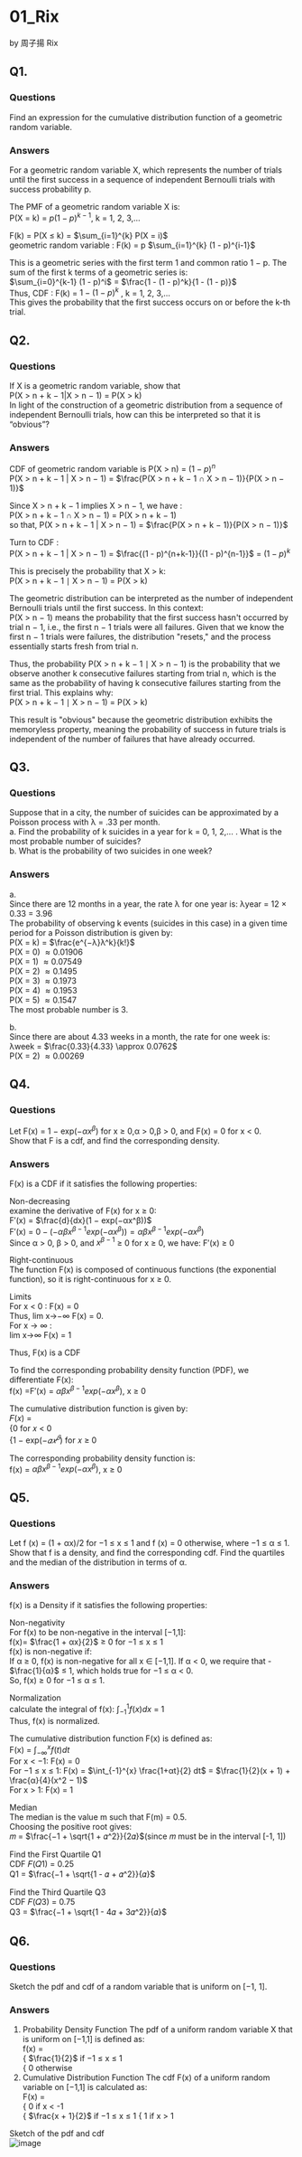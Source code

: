 # 01_Rix

by 周子揚 Rix

## Q1. 

### Questions 

Find an expression for the cumulative distribution function of a geometric random variable.

### Answers

For a geometric random variable X, which represents the number of trials until the first success in a sequence of independent Bernoulli trials with success probability p.  

The PMF of a geometric random variable X is:  
P(X = k) = $p(1 − p)^{k−1}$, k = 1, 2, 3,…  

F(k) = P(X ≤ k) = $\sum_{i=1}^{k} P(X = i)$  
geometric random variable : F(k) = p $\sum_{i=1}^{k} (1 - p)^{i-1}$ 

This is a geometric series with the first term 1 and common ratio 1 − p. The sum of the first k terms of a geometric series is:  
$\sum_{i=0}^{k-1} (1 - p)^i$ = $\frac{1 - (1 - p)^k}{1 - (1 - p)}$  
Thus, CDF : F(k) = $1 - (1 - p)^k$ , k = 1, 2, 3,…  
This gives the probability that the first success occurs on or before the k-th trial.

## Q2. 

### Questions 

If X is a geometric random variable, show that  
P(X > n + k − 1|X > n − 1) = P(X > k)  
In light of the construction of a geometric distribution from a sequence of independent Bernoulli trials, how can this be interpreted so that it is “obvious”?

### Answers

CDF of geometric random variable is P(X > n) = $(1 - p)^n$  
P(X > n + k − 1 | X > n − 1) = $\frac{P(X > n + k − 1 ∩ X > n − 1)}{P(X > n − 1)}$  

Since X > n + k − 1 implies X > n − 1, we have :  
P(X > n + k − 1 ∩ X > n − 1) = P(X > n + k − 1)  
so that, P(X > n + k − 1 | X > n − 1) = $\frac{P(X > n + k − 1)}{P(X > n − 1)}$

Turn to CDF :  
​P(X > n + k − 1 | X > n − 1) = $\frac{(1 - p)^{n+k-1}}{(1 - p)^{n-1}}$ = $(1 - p)^k$  

This is precisely the probability that X > k:  
P(X > n + k − 1 ∣ X > n − 1) = P(X > k)

The geometric distribution can be interpreted as the number of independent Bernoulli trials until the first success. In this context:  
P(X > n − 1) means the probability that the first success hasn't occurred by trial n − 1, i.e., the first n − 1 trials were all failures.
Given that we know the first n − 1 trials were failures, the distribution "resets," and the process essentially starts fresh from trial n.

Thus, the probability P(X > n + k − 1 ∣ X > n − 1) is the probability that we observe another k consecutive failures starting from trial n, which is the same as the probability of having k consecutive failures starting from the first trial. This explains why:  
P(X > n + k − 1 ∣ X > n − 1) = P(X > k)

This result is "obvious" because the geometric distribution exhibits the memoryless property, meaning the probability of success in future trials is independent of the number of failures that have already occurred.

## Q3. 

### Questions 

Suppose that in a city, the number of suicides can be approximated by a Poisson process with λ = .33 per month.  
a. Find the probability of k suicides in a year for k = 0, 1, 2,... . What is the most probable number of suicides?  
b. What is the probability of two suicides in one week?

### Answers

a.  
Since there are 12 months in a year, the rate λ for one year is:
λyear = 12 × 0.33 = 3.96  
The probability of observing k events (suicides in this case) in a given time period for a Poisson distribution is given by:  
P(X = k) = $\frac{e^{−λ}λ^k}{k!}$  
P(X = 0) $\approx 0.01906$  
P(X = 1) $\approx 0.07549$  
P(X = 2) $\approx 0.1495$  
P(X = 3) $\approx 0.1973$  
P(X = 4) $\approx 0.1953$  
P(X = 5) $\approx 0.1547$  
​The most probable number is 3.

b.  
Since there are about 4.33 weeks in a month, the rate for one week is:  
λweek = $\frac{0.33}{4.33} \approx 0.0762$  
P(X = 2) $\approx 0.00269$  

## Q4. 

### Questions 

Let F(x) = 1 − exp($−αx^β$) for x ≥ 0,α > 0,β > 0, and F(x) = 0 for x < 0.  
Show that F is a cdf, and find the corresponding density.

### Answers

F(x) is a CDF if it satisfies the following properties:  

Non-decreasing  
examine the derivative of F(x) for x ≥ 0:  
F′(x) = $\frac{d}{dx}(1 − exp(−αx^β))$  
F′(x) = $0 − (−αβx^{β−1}exp(−αx^β))=αβx^{β−1}exp(−αx^β)$  
Since α > 0, β > 0, and $x^{β−1}$ ≥ 0 for x ≥ 0, we have: F′(x) ≥ 0  

Right-continuous  
The function F(x) is composed of continuous functions (the exponential function), so it is right-continuous for x ≥ 0.  

Limits  
For x < 0 : F(x) = 0  
Thus, lim x→−∞ F(x) = 0.  
For x → ∞ :  
lim x→∞ F(x) = 1

Thus, F(x) is a CDF

To find the corresponding probability density function (PDF), we differentiate F(x):  
f(x) =F′(x) = $αβx^{β−1}exp(−αx^β)$, x ≥ 0

The cumulative distribution function is given by:  
𝐹(𝑥) =  
{0 for 𝑥 < 0  
{1 − exp($−𝛼𝑥^𝛽$) for 𝑥 ≥ 0  

The corresponding probability density function is:  
f(x) = $αβx^{β−1}exp(−αx^β)$, x ≥ 0

## Q5. 

### Questions 

Let f (x) = (1 + αx)/2 for −1 ≤ x ≤ 1 and f (x) = 0 otherwise, where −1 ≤ α ≤ 1. Show that f is a density, and find the corresponding cdf. Find the quartiles and the median of the distribution in terms of α.

### Answers

f(x) is a Density if it satisfies the following properties:  

Non-negativity  
For f(x) to be non-negative in the interval [−1,1]:  
f(x)= $\frac{1 + αx}{2}$ ≥ 0 for −1 ≤ x ≤ 1  
f(x) is non-negative if:  
If α ≥ 0, f(x) is non-negative for all x ∈ [−1,1].
If α < 0, we require that - $\frac{1}{α}$ ≤ 1, which holds true for −1 ≤ α < 0.  
So, f(x) ≥ 0 for −1 ≤ α ≤ 1.  

Normalization  
calculate the integral of f(x):
$\int_{-1}^{1} f(x) dx$ = 1  
Thus, f(x) is normalized.  

The cumulative distribution function F(x) is defined as:  
F(x) = $\int_{−∞}^{x} f(t) dt$  
For x < −1: F(x) = 0  
For −1 ≤ x ≤ 1: F(x) = $\int_{-1}^{x} \frac{1+αt}{2} dt$ = $\frac{1}{2}(x + 1) + \frac{α}{4}(x^2 − 1)$  
For x > 1: F(x) = 1  

Median  
The median is the value m such that F(m) = 0.5.  
Choosing the positive root gives:  
𝑚 = $\frac{−1 + \sqrt{1 + 𝛼^2}}{2𝛼}$(since 𝑚 must be in the interval [-1, 1])  

Find the First Quartile Q1  
CDF 𝐹(𝑄1) = 0.25  
​Q1 = $\frac{−1 + \sqrt{1 - 𝛼 + 𝛼^2}}{𝛼}$  

Find the Third Quartile Q3  
CDF 𝐹(𝑄3) = 0.75  
​Q3 = $\frac{−1 + \sqrt{1 - 4𝛼 + 3𝛼^2}}{𝛼}$  

## Q6. 

### Questions 

Sketch the pdf and cdf of a random variable that is uniform on [−1, 1].

### Answers

1. Probability Density Function
   The pdf of a uniform random variable X that is uniform on [−1,1] is defined as:  
f(x) =  
{ $\frac{1}{2}$ if −1 ≤ x ≤ 1  
{ 0 otherwise
​
2. Cumulative Distribution Function
   The cdf F(x) of a uniform random variable on [−1,1] is calculated as:  
F(x) =  
{ 0 if x < -1  
{ $\frac{x + 1}{2}$ if −1 ≤ x ≤ 1
{ 1 if x > 1

Sketch of the pdf and cdf  
![image](https://github.com/user-attachments/assets/3631470f-bd26-4256-b691-78566b8933ab)

